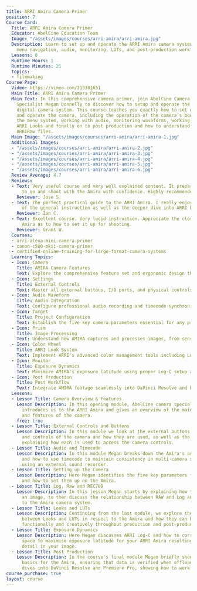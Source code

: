 ```yaml
---
title: ARRI Amira Camera Primer
position: 7
Course Card:
  Title: ARRI Amira Camera Primer
  Educator: AbelCine Education Team
  Image: "/assets/images/courses/arri-amira/arri-amira.jpg"
  Description: Learn to set up and operate the ARRI Amira camera system, including
    menu navigation, audio, monitoring, LUTs, and post-production workflow.
  Lessons: 8
  Runtime Hours: 1
  Runtime Minutes: 21
  Topics:
  - filmmaking
Course Page:
  Video: https://vimeo.com/313301651
  Main Title: ARRI Amira Camera Primer
  Main Text: In this comprehensive camera primer, join AbelCine Camera Technology
    Specialist Megan Donnelly to discover how to setup and operate the ARRI Amira
    digital camera system. This course teaches you exactly how to set up, configure
    and operate the camera, including the operation of the camera’s body controls,
    the menu system, working with audio, monitoring waveforms, working with LUTs and
    ARRI Looks and finally on to post production and how to understand and handle
    ARRIRaw files.
  Main Image: "/assets/images/courses/arri-amira/arri-amira-1.jpg"
  Additional Images:
  - "/assets/images/courses/arri-amira/arri-amira-2.jpg"
  - "/assets/images/courses/arri-amira/arri-amira-3.jpg"
  - "/assets/images/courses/arri-amira/arri-amira-4.jpg"
  - "/assets/images/courses/arri-amira/arri-amira-5.jpg"
  - "/assets/images/courses/arri-amira/arri-amira-6.jpg"
  Review Average: 4.7
  Reviews:
  - Text: Very useful course and very well explained content. It prepares you enough
      to go and shoot with the Amira with confidence. Highly recommended.
    Reviewer: Jose S.
  - Text: The perfect practical guide to the ARRI Amira. I really enjoyed the efficiency
      of the general instruction as well as the deeper dive into ARRI Look Software.
    Reviewer: Ian C.
  - Text: Excellent course. Very lucid instruction. Appreciate the close-ups of the
      Amira as to how to set it up for shooting.
    Reviewer: Grant W.
  Courses:
  - arri-alexa-mini-camera-primer
  - canon-c500-mkii-camera-primer
  - certified-online-training-for-large-format-camera-systems
  Learning Topics:
  - Icon: Camera
    Title: AMIRA Camera Features
    Text: Explore the comprehensive feature set and ergonomic design that makes AMIRA ideal for documentary and ENG work.
  - Icon: Settings
    Title: External Controls
    Text: Master all external buttons, I/O ports, and physical controls for efficient single-operator camera workflows.
  - Icon: Audio Waveform
    Title: Audio Integration
    Text: Configure professional audio recording and timecode synchronization for multi-camera and external recorder setups.
  - Icon: Target
    Title: Project Configuration
    Text: Establish the five key camera parameters essential for any production and streamline your setup process.
  - Icon: Prism
    Title: Image Processing
    Text: Understand how AMIRA captures and processes images, from sensor to final output including RAW and Log workflows.
  - Icon: Color Wheel
    Title: ARRI Look System
    Text: Implement ARRI's advanced color management tools including Looks and LUTs for consistent creative control.
  - Icon: Monitor
    Title: Exposure Dynamics
    Text: Maximize AMIRA's exposure latitude using proper Log-C setup and dynamic range optimization techniques.
  - Icon: Post Production
    Title: Post Workflow
    Text: Integrate AMIRA footage seamlessly into DaVinci Resolve and Premiere Pro with proper data verification and processing.
  Lessons:
  - Lesson Title: Camera Overview & Features
    Lesson Description: In this opening module, AbelCine camera specialist Megan Donnelly
      introduces us to the ARRI Amira and gives an overview of the main specifications
      and features of the camera.
    free: true
  - Lesson Title: External Controls and Buttons
    Lesson Description: In this module we look at the external buttons, I/O ports
      and controls of the camera and how they are used, as well as the EVF and Monitor,
      explaining how each is used to access the camera controls.
  - Lesson Title: Audio and Timecode
    Lesson Description: In this module Megan breaks down the Amira's audio features
      and how to use timecode to maintain consistency in multi-camera shoots or if
      using an external sound recorder.
  - Lesson Title: Setting up the Camera
    Lesson Description: Here Megan identifies the five key parameters for any project
      and how to set them up on the Amira.
  - Lesson Title: Log, Raw and REC709
    Lesson Description: In this lesson Megan starts by explaining how the camera captures
      an image, to then discuss the relationship between RAW and Log and how it relates
      to the Amira camera system.
  - Lesson Title: Looks and LUTs
    Lesson Description: Continuing from the last module, we explore the difference
      between Looks and LUTs in respect to the Amira and how they can be used both
      functionally and creatively throughout production and post-production.
  - Lesson Title: Exposure Dynamics
    Lesson Description: Here Megan discusses ARRI Log-C and how to correctly set color
      space to maximise exposure latitude for your ARRI Amira resulting in maximum
      detail in your image.
  - Lesson Title: Post Production
    Lesson Description: In the course's final module Megan briefly shows us post-production
      basics for the Amira, ensuring that data is verified when offloaded. She then
      dives into DaVinci Resolve and Premiere Pro, showing how to work with the footage.
course_purchase: true
layout: course
---
```


